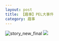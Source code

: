 ```yaml
---
layout: post
title: 【趣事】PEL大事件
category: 趣事
---
```

![story_new_final](http://rab41f8zg.hd-bkt.clouddn.com/img/story_new_final_0322.png)
![](http://ran7ztk3m.hd-bkt.clouddn.com/img/pel-big-220510-1.jpg)
  




